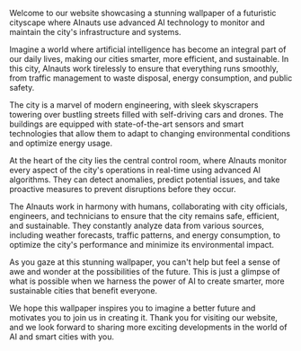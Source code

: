 <!--
Write me content for website with wallpaper "A futuristic cityscape where AInauts use advanced AI technology to monitor and maintain the city's infrastructure and systems."
-->

<!--font:Poppins-->

Welcome to our website showcasing a stunning wallpaper of a futuristic cityscape where AInauts use advanced AI technology to monitor and maintain the city's infrastructure and systems.

Imagine a world where artificial intelligence has become an integral part of our daily lives, making our cities smarter, more efficient, and sustainable. In this city, AInauts work tirelessly to ensure that everything runs smoothly, from traffic management to waste disposal, energy consumption, and public safety.

The city is a marvel of modern engineering, with sleek skyscrapers towering over bustling streets filled with self-driving cars and drones. The buildings are equipped with state-of-the-art sensors and smart technologies that allow them to adapt to changing environmental conditions and optimize energy usage.

At the heart of the city lies the central control room, where AInauts monitor every aspect of the city's operations in real-time using advanced AI algorithms. They can detect anomalies, predict potential issues, and take proactive measures to prevent disruptions before they occur.

The AInauts work in harmony with humans, collaborating with city officials, engineers, and technicians to ensure that the city remains safe, efficient, and sustainable. They constantly analyze data from various sources, including weather forecasts, traffic patterns, and energy consumption, to optimize the city's performance and minimize its environmental impact.

As you gaze at this stunning wallpaper, you can't help but feel a sense of awe and wonder at the possibilities of the future. This is just a glimpse of what is possible when we harness the power of AI to create smarter, more sustainable cities that benefit everyone.

We hope this wallpaper inspires you to imagine a better future and motivates you to join us in creating it. Thank you for visiting our website, and we look forward to sharing more exciting developments in the world of AI and smart cities with you.
